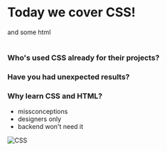 #  Today we cover CSS!
and some html
# 
# 
### Who's used CSS already for their projects?

### Have you had unexpected results?

### Why learn CSS and HTML? 
* missconceptions
* designers only
* backend won't need it

![CSS](https://media.giphy.com/media/KTKhCXdelZg5y/giphy.gif)

